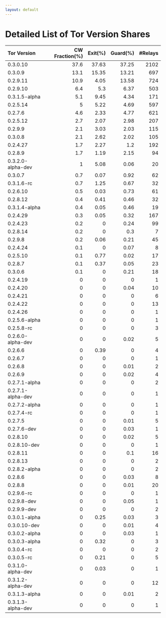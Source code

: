 ```yaml
---
layout: default
---
```



# Detailed List of Tor Version Shares

| Tor Version       |   CW Fraction(%) |   Exit(%) |   Guard(%) |   #Relays |
|:------------------|-----------------:|----------:|-----------:|----------:|
| 0.3.0.10          |             37.6 |     37.63 |      37.25 |      2102 |
| 0.3.0.9           |             13.1 |     15.35 |      13.21 |       697 |
| 0.2.9.11          |             10.9 |      4.05 |      13.58 |       724 |
| 0.2.9.10          |              6.4 |      5.3  |       6.37 |       503 |
| 0.3.1.5-alpha     |              5.1 |      9.45 |       4.34 |       171 |
| 0.2.5.14          |              5   |      5.22 |       4.69 |       597 |
| 0.2.7.6           |              4.6 |      2.33 |       4.77 |       621 |
| 0.2.5.12          |              2.7 |      2.07 |       2.98 |       207 |
| 0.2.9.9           |              2.1 |      3.03 |       2.03 |       115 |
| 0.3.0.8           |              2.1 |      2.62 |       2.02 |       105 |
| 0.2.4.27          |              1.7 |      2.27 |       1.2  |       192 |
| 0.2.8.9           |              1.7 |      1.19 |       2.15 |        94 |
| 0.3.2.0-alpha-dev |              1   |      5.08 |       0.06 |        20 |
| 0.3.0.7           |              0.7 |      0.07 |       0.92 |        62 |
| 0.3.1.6-rc        |              0.7 |      1.25 |       0.67 |        32 |
| 0.2.6.10          |              0.5 |      0.03 |       0.73 |        61 |
| 0.2.8.12          |              0.4 |      0.41 |       0.46 |        32 |
| 0.3.1.4-alpha     |              0.4 |      0.05 |       0.46 |        19 |
| 0.2.4.29          |              0.3 |      0.05 |       0.32 |       167 |
| 0.2.4.23          |              0.2 |      0    |       0.24 |        99 |
| 0.2.8.14          |              0.2 |      0    |       0.3  |         7 |
| 0.2.9.8           |              0.2 |      0.06 |       0.21 |        45 |
| 0.2.4.24          |              0.1 |      0    |       0.07 |         8 |
| 0.2.5.10          |              0.1 |      0.77 |       0.02 |        17 |
| 0.2.8.7           |              0.1 |      0.37 |       0.05 |        23 |
| 0.3.0.6           |              0.1 |      0    |       0.21 |        18 |
| 0.2.4.19          |              0   |      0    |       0    |         1 |
| 0.2.4.20          |              0   |      0    |       0.04 |        10 |
| 0.2.4.21          |              0   |      0    |       0    |         6 |
| 0.2.4.22          |              0   |      0    |       0    |        13 |
| 0.2.4.26          |              0   |      0    |       0    |         1 |
| 0.2.5.6-alpha     |              0   |      0    |       0    |         1 |
| 0.2.5.8-rc        |              0   |      0    |       0    |         3 |
| 0.2.6.0-alpha-dev |              0   |      0    |       0.02 |         5 |
| 0.2.6.6           |              0   |      0.39 |       0    |         4 |
| 0.2.6.7           |              0   |      0    |       0    |         1 |
| 0.2.6.8           |              0   |      0    |       0.01 |         2 |
| 0.2.6.9           |              0   |      0    |       0.02 |         4 |
| 0.2.7.1-alpha     |              0   |      0    |       0    |         2 |
| 0.2.7.1-alpha-dev |              0   |      0    |       0    |         1 |
| 0.2.7.2-alpha     |              0   |      0    |       0    |         1 |
| 0.2.7.4-rc        |              0   |      0    |       0    |         1 |
| 0.2.7.5           |              0   |      0    |       0.01 |         5 |
| 0.2.7.6-dev       |              0   |      0    |       0.03 |         1 |
| 0.2.8.10          |              0   |      0    |       0.02 |         5 |
| 0.2.8.10-dev      |              0   |      0    |       0    |         1 |
| 0.2.8.11          |              0   |      0    |       0.1  |        16 |
| 0.2.8.13          |              0   |      0    |       0    |         2 |
| 0.2.8.2-alpha     |              0   |      0    |       0    |         2 |
| 0.2.8.6           |              0   |      0    |       0.03 |         8 |
| 0.2.8.8           |              0   |      0    |       0.01 |        20 |
| 0.2.9.6-rc        |              0   |      0    |       0    |         1 |
| 0.2.9.8-dev       |              0   |      0    |       0.05 |         1 |
| 0.2.9.9-dev       |              0   |      0    |       0    |         2 |
| 0.3.0.1-alpha     |              0   |      0.25 |       0.03 |         3 |
| 0.3.0.10-dev      |              0   |      0    |       0.01 |         4 |
| 0.3.0.2-alpha     |              0   |      0    |       0.03 |         1 |
| 0.3.0.3-alpha     |              0   |      0.32 |       0    |         3 |
| 0.3.0.4-rc        |              0   |      0    |       0    |         2 |
| 0.3.0.5-rc        |              0   |      0.21 |       0    |         5 |
| 0.3.1.0-alpha-dev |              0   |      0.03 |       0    |         1 |
| 0.3.1.2-alpha-dev |              0   |      0    |       0    |        12 |
| 0.3.1.3-alpha     |              0   |      0    |       0.01 |         2 |
| 0.3.1.3-alpha-dev |              0   |      0    |       0    |         1 |